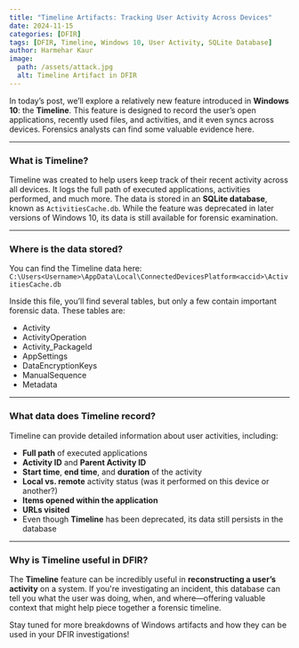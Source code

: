 ```yaml
---
title: "Timeline Artifacts: Tracking User Activity Across Devices"  
date: 2024-11-15  
categories: [DFIR]  
tags: [DFIR, Timeline, Windows 10, User Activity, SQLite Database]  
author: Harmehar Kaur  
image:  
  path: /assets/attack.jpg  
  alt: Timeline Artifact in DFIR  
---
```


In today’s post, we’ll explore a relatively new feature introduced in **Windows 10**: the **Timeline**. This feature is designed to record the user’s open applications, recently used files, and activities, and it even syncs across devices. Forensics analysts can find some valuable evidence here.

---

### What is Timeline?

Timeline was created to help users keep track of their recent activity across all devices. It logs the full path of executed applications, activities performed, and much more. The data is stored in an **SQLite database**, known as `ActivitiesCache.db`. While the feature was deprecated in later versions of Windows 10, its data is still available for forensic examination.

---

### Where is the data stored?

You can find the Timeline data here:
`C:\Users<Username>\AppData\Local\ConnectedDevicesPlatform<accid>\ActivitiesCache.db`

Inside this file, you’ll find several tables, but only a few contain important forensic data. These tables are:

- Activity  
- ActivityOperation  
- Activity_PackageId  
- AppSettings  
- DataEncryptionKeys  
- ManualSequence  
- Metadata  

---

### What data does Timeline record?

Timeline can provide detailed information about user activities, including:

- **Full path** of executed applications  
- **Activity ID** and **Parent Activity ID**  
- **Start time**, **end time**, and **duration** of the activity  
- **Local vs. remote** activity status (was it performed on this device or another?)  
- **Items opened within the application**  
- **URLs visited**  
- Even though **Timeline** has been deprecated, its data still persists in the database

---

### Why is Timeline useful in DFIR?

The **Timeline** feature can be incredibly useful in **reconstructing a user’s activity** on a system. If you're investigating an incident, this database can tell you what the user was doing, when, and where—offering valuable context that might help piece together a forensic timeline.

Stay tuned for more breakdowns of Windows artifacts and how they can be used in your DFIR investigations!
